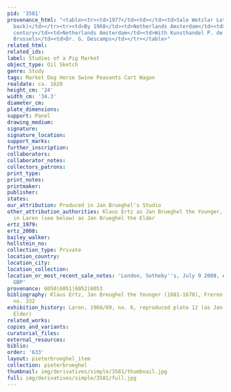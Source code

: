 ```yaml
---
pid: '3581'
provenance_html: "<table><tr><td>1977</td><td></td><td>Sale Wetzlar Lot #26 (bought
  back)</td></tr><tr><td>By 1968</td><td>Netherlands Amsterdam</td><td>Dr. Hans Wetzlar</td></tr><tr><td>20th
  century</td><td>Netherlands Amsterdam</td><td>With Kunsthandel P. de Boer</td></tr><tr><td></td><td>Belgium
  Brussels</td><td>Dr. G. Descamps</td></tr></table>"
related_html: 
related_ids: 
label: Studies of a Pig Market
object_type: Oil Sketch
genre: Study
tags: Market Dog Horse Swine Peasants Cart Wagon
realdate: ca. 1620
height_cm: '24'
width_cm: '34.3'
diameter_cm: 
plate_dimensions: 
support: Panel
drawing_medium: 
signature: 
signature_location: 
support_marks: 
further_inscription: 
collaborators: 
collaborator_notes: 
collectors_patrons: 
print_type: 
print_notes: 
printmaker: 
publisher: 
states: 
our_attribution: Produced in Jan Brueghel's Studio
other_attribution_authorities: Klaus Ertz as Jan Brueghel the Younger,  Exhibited
  in Laren (see below) as Jan Brueghel the Elder
ertz_1979: 
ertz_2008: 
bailey_walker: 
hollstein_no: 
collection_type: Private
location_country: 
location_city: 
location_collection: 
location_or_most_recent_sale_notes: 'London, Sotheby''s, July 9 2008, #13, for 115,250
  GBP'
provenance: 6050|6051|6052|6053
bibliography: Klaus Ertz, Jan Breughel the Younger (1601-1678), Freren 1984, p. 502,
  no. 332
exhibition_history: Laren, 1968/69, no. 6, reproduced plate 12 (as Jan Breughel the
  Elder)
related_works: 
copies_and_variants: 
curatorial_files: 
external_resources: 
biblio: 
order: '633'
layout: pieterbrueghel_item
collection: pieterbrueghel
thumbnail: img/derivatives/simple/3581/thumbnail.jpg
full: img/derivatives/simple/3581/full.jpg
---
```

